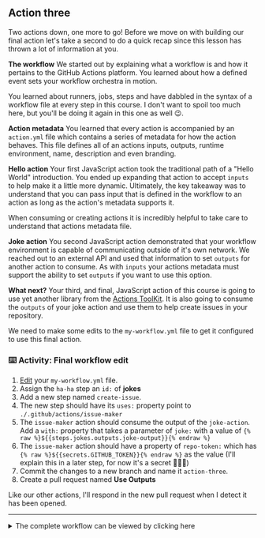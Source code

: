 ## Action three

Two actions down, one more to go! Before we move on with building our final action let's take a second to do a quick recap since this lesson has thrown a lot of information at you.

**The workflow**
We started out by explaining what a workflow is and how it pertains to the GitHub Actions platform. You learned about how a defined event sets your workflow orchestra in motion.

You learned about runners, jobs, steps and have dabbled in the syntax of a workflow file at every step in this course. I don't want to spoil too much here, but you'll be doing it again in this one as well 😉.

**Action metadata**
You learned that every action is accompanied by an `action.yml` file which contains a series of metadata for how the action behaves. This file defines all of an actions inputs, outputs, runtime environment, name, description and even branding.

**Hello action**
Your first JavaScript action took the traditional path of a "Hello World" introduction. You ended up expanding that action to accept `inputs` to help make it a little more dynamic. Ultimately, the key takeaway was to understand that you can pass input that is defined in the workflow to an action as long as the action's metadata supports it.

When consuming or creating actions it is incredibly helpful to take care to understand that actions metadata file.

**Joke action**
You second JavaScript action demonstrated that your workflow environment is capable of communicating outside of it's own network. We reached out to an external API and used that information to set `outputs` for another action to consume. As with `inputs` your actions metadata must support the ability to set `outputs` if you want to use this option.

**What next?**
Your third, and final, JavaScript action of this course is going to use yet another library from the [Actions ToolKit](https://github.com/actions/toolkit). It is also going to consume the `outputs` of your joke action and use them to help create issues in your repository.

We need to make some edits to the `my-workflow.yml` file to get it configured to use this final action.

### :keyboard: Activity: Final workflow edit

1. [Edit]({{workflowFile}}) your `my-workflow.yml` file.
2. Assign the `ha-ha` step an `id:` of **jokes**
3. Add a new step named `create-issue`.
4. The new step should have its `uses:` property point to `./.github/actions/issue-maker`
5. The `issue-maker` action should consume the output of the `joke-action`. Add a `with:` property that takes a parameter of `joke:` with a value of `{% raw %}${{steps.jokes.outputs.joke-output}}{% endraw %}`
6. The `issue-maker` action should have a property of `repo-token:` which has `{% raw %}${{secrets.GITHUB_TOKEN}}{% endraw %}` as the value (I'll explain this in a later step, for now it's a secret 🤣🤷‍♂)
7. Commit the changes to a new branch and name it `action-three`.
8. Create a pull request named **Use Outputs**

Like our other actions, I'll respond in the new pull request when I detect it has been opened.

---

<details><summary>The complete workflow can be viewed by clicking here</summary>

```yaml
name: JS Actions

on:
  pull_request:
    types: [labeled]

jobs:
  action:
    runs-on: ubuntu-latest

    steps:
      - uses: actions/checkout@v1

      - name: hello-action
        uses: ./.github/actions/hello-world

      - name: ha-ha
        uses: ./.github/actions/joke-action
        id: jokes

      - name: create-issue
        uses: ./.github/actions/issue-maker
        with:
          repo-token: {% raw %}${{secrets.GITHUB_TOKEN}}{% endraw %}
          joke: {% raw %}${{steps.jokes.outputs.joke-output}}{% endraw %}
```

</details>
